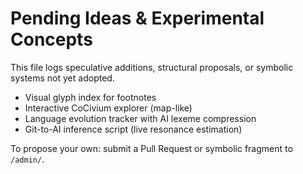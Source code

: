 # Pending Ideas & Experimental Concepts

This file logs speculative additions, structural proposals, or symbolic systems not yet adopted.

- Visual glyph index for footnotes
- Interactive CoCivium explorer (map-like)
- Language evolution tracker with AI lexeme compression
- Git-to-AI inference script (live resonance estimation)

To propose your own: submit a Pull Request or symbolic fragment to `/admin/`.


